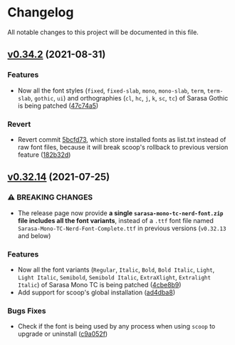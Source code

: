 # Changelog

All notable changes to this project will be documented in this file.

## [v0.34.2](https://github.com/jonz94/Sarasa-Gothic-Nerd-Fonts/compare/v0.34.1...v0.34.2) (2021-08-31)

### Features

- Now all the font styles (`fixed`, `fixed-slab`, `mono`, `mono-slab`, `term`, `term-slab`, `gothic`, `ui`) and orthographies (`cl`, `hc`, `j`, `k`, `sc`, `tc`) of Sarasa Gothic is being patched ([47c74a5](https://github.com/jonz94/Sarasa-Gothic-Nerd-Fonts/commit/47c74a580cbb332b81104f8db6b4c44729b6d125))

### Revert

- Revert commit [5bcfd73](https://github.com/jonz94/Sarasa-Gothic-Nerd-Fonts/commit/5bcfd73fa38c6a79710d157629c590e190f9fdec), which store installed fonts as list.txt instead of raw font files, because it will break scoop's rollback to previous version feature ([182b32d](https://github.com/jonz94/Sarasa-Gothic-Nerd-Fonts/commit/182b32d237522f4961b994a2001dfdce9c4373ae))

## [v0.32.14](https://github.com/jonz94/Sarasa-Gothic-Nerd-Fonts/compare/v0.32.13...v0.32.14) (2021-07-25)

### ⚠ BREAKING CHANGES

- The release page now provide **a single `sarasa-mono-tc-nerd-font.zip` file includes all the font variants**, instead of a `.ttf` font file named `Sarasa-Mono-TC-Nerd-Font-Complete.ttf` in previous versions (`v0.32.13` and below)

### Features

- Now all the font variants (`Regular`, `Italic`, `Bold`, `Bold Italic`, `Light`, `Light Italic`, `Semibold`, `Semibold Italic`, `ExtraXlight`, `Extralight Italic`) of Sarasa Mono TC is being patched ([4cbe8b9](https://github.com/jonz94/Sarasa-Gothic-Nerd-Fonts/commit/4cbe8b964e618d559adcf6e9eaac9d6c0432a828))
- Add support for scoop's global installation ([ad4dba8](https://github.com/jonz94/Sarasa-Gothic-Nerd-Fonts/commit/ad4dba8e3944af382cf173a8d98fc2f923aa5633))

### Bugs Fixes

- Check if the font is being used by any process when using `scoop` to upgrade or uninstall ([c9a052f](https://github.com/jonz94/Sarasa-Gothic-Nerd-Fonts/commit/c9a052fd6a850ea296757f8ab77cdb093c4ec67a))
